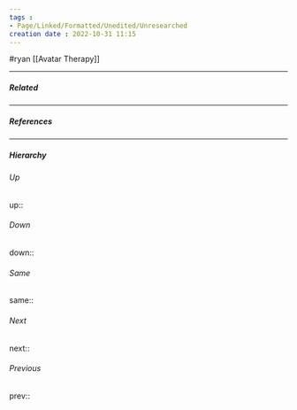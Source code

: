 ```yaml
---
tags :
- Page/Linked/Formatted/Unedited/Unresearched
creation date : 2022-10-31 11:15 
---
```

#ryan 
[[Avatar Therapy]]

---
##### Related


---
##### References


---
##### Hierarchy
###### Up
up:: 
###### Down
down:: 
###### Same
same:: 
###### Next
next:: 
###### Previous
prev:: 